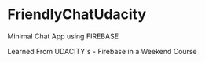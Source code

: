 # FriendlyChatUdacity
Minimal Chat App using FIREBASE

Learned From UDACITY's - Firebase in a Weekend Course
